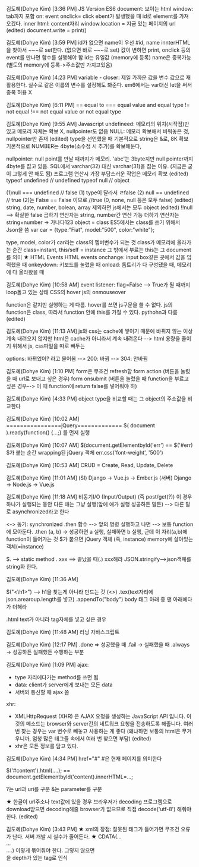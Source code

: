 김도혜(Dohye Kim) [3:36 PM]
JS Version ES6
document: 보이는 html
window: tab까지 포함
on: event
onclick= click ebent가 발생했을 때
id로 element를 가져오겠다.
inner html: content자리
window.location = 지금 있는 페이지의 url (edited) 
document.write = print()

김도혜(Dohye Kim) [3:59 PM]
id가 없으면 name이 우선
#id, name
innterHTML을 찾아서 ~~~로 set한다. (없으면 바로 ~~~로 set)
값이 변하면 print, onclick 등의 event를 만나면 함수를 실행해야 함
id는 유일값 (memory에 등록)
name은 중복가능 (별도의 memory에 등록->주소값만 가지고있음)

김도혜(Dohye Kim) [4:23 PM]
variable - closer: 제일 가까운 값을 변수 값으로 재활용한다. 실수로 같은 이름의 변수를 설정해도 봐준다.
em6에서는 var대신 let을 써서 중복 허용 X

김도혜(Dohye Kim) [6:11 PM]
==    equal to
===    equal value and equal type
!=    not equal
!==    not equal value or not equal type

김도혜(Dohye Kim) [9:55 AM]
Javascript
undefineed: 메모리의 위치(시작점)만 있고 메모리 자체는 확보 X, nullpointer도 없음
NULL: 메모리 확보해서 비워놓은 것, nullpointer만 존재 (edited) 
type을 선언했을 때
기본적으로 string은 &로, 8K 확보
기본적으로 NUMBER는 4byte(소수점 시 추가)를 확보해둔다,

nullpointer: null point를 만날 때까지가 메모리. 'abc'는 3byte지만 null pointer까지 4byte를 잡고 있음. SQL에서 varchar(32) 대신 varchar(31)을 잡는 이유. (지금은 굳이 그렇게 안 해도 됨)
프로그램 연산시 가장 부담스러운 작업은 메모리 확보 (edited) 
typeof undefined           // undefined
typeof null                // object

(1)null === undefined         // false
(1) type이 달라서 ㄹfalse
(2) null == undefined          // true
(2)는 False == False 이므로 //true (0, none, null 등은 모두 false) (edited) 
string, date, number, bolean, array 제외하면 js에서는 모두 object (edited) 
!!null --> 확실한 false
곱하기 연산자는 string, number간 연산 가능
더하기 연산자는 string+number -> 가나다123
object = class
ES5에서는 class를 쓰기 위해서 Json을 씀
var car = {type:"Fiat", model:"500", color:"white"};

type, model, color가 car라는 class의 멤버변수가 되는 것
class가 메모리에 올라가는 순간 class=instant, this/self = instance
그 밖에서 부르는 this는 그 document를 의미
★ HTML Events
HTML events
onchange: input box같은 곳에서 값을 입력했을 때
onkeydown: 키보드를 눌렀을 때
onload: 돔트리가 다 구성됐을 때, 메모리에 다 올라왔을 때

김도혜(Dohye Kim) [10:58 AM]
event listener: flag=False --> True가 될 때까지 loop돌고 있는 상태
CSS의 hover
js의 onmouseover

function은 같지만 실행하는 게 다름. hover를 쓰면 js구문을 쓸 수 없다.
js의 function은 class, 따라서 function 안에 this를 가질 수 있다.  pythohn과 다름 (edited) 

김도혜(Dohye Kim) [11:13 AM]
js와  css는 cache에 쌓이기 때문에 바뀌지 않는 이상 계속 내려오지 않지만 html은 cache가 아니라서 계속 내려온다 --> html 용량을 줄이기 위해서 js, css파일을 따로 빼두는

options: 바뀌었어? 라고 물어봄
--> 200: 바뀜
--> 304: 안바뀜

김도혜(Dohye Kim) [1:10 PM]
form은 무조건 refresh함
form action (버튼을 눌렀을 때 url로 보내고 싶은 경우)
form onsubmit (버튼을 눌렀을 때 function을 부르고 싶은 경우--> 이 때 function에 return false를 넣어줘야 하)

김도혜(Dohye Kim) [4:33 PM]
object type을 비교할 때는 그 object의 주소값을 비교한다

김도혜(Dohye Kim) [10:02 AM]
================jQuery=============
$( document ).ready(function() {...;} 를 먼저 실행

김도혜(Dohye Kim) [10:07 AM]
$(document.getElementbyId('err') == $('#err)
$가 붙는 순간 wrapping된 jQuery 객체
err.css('font-weight', '500')

김도혜(Dohye Kim) [10:53 AM]
CRUD = Create, Read, Update, Delete

김도혜(Dohye Kim) [11:01 AM]
(SI) Django -> Vue.js -> Ember.js
(서버) Django -> Node.js -> Vue.js

김도혜(Dohye Kim) [11:18 AM]
비동기I/O (Input/Output)  (즉 post/get(?))
이 경우
하나가 실행되는 동안 다른 애는 그냥 실행(앞에 애가 실행 성공하든 말든) --> 다른 말로 asynchronized라고 한다

<-> 동기: synchronized
.then 함수 --> 앞의 명령 실행하고 나면 --> 보통 function에 모아둔다.
.then (a, b) -> 성공하면 a 실행, 실패하면 b 실행, 근데 이 자리(a,b)에 function이 들어가는 것
$가 붙으면 jQuery 객체 (즉, instance) memory에 살아있는 객체(=instance)

$. --> static method
. xxx ==> 끝났을 때(.) xxx해라
JSON.stringify-->json객체를 string화 한다.

김도혜(Dohye Kim) [11:36 AM]

$("<\h1>") --> h1을 찾는게 아니라 만드는 것 (<>)
.tex(text자리에 json.arearoup.length를 넣고)
.appendTo("body") body 태그  아래 중 맨 아래에다가 더해라

.html text가 아니라 tag자체를 넣고 싶은 경우

김도혜(Dohye Kim) [11:48 AM]
러닝 자바스크립트

김도혜(Dohye Kim) [12:17 PM]
.done => 성공했을 때
.fail -> 실패했을 때
.always -> 성공하든 실패했든 수행하는 부분

김도혜(Dohye Kim) [1:09 PM]
ajax:
- type 자리에다가는 method를 쓰면 됨
- data: client가 server에게 보내는 모든 data
- 서버와 통신할 때 ajax 씀

xhr:
- XMLHttpRequest (XHR) 은 AJAX 요청을 생성하는 JavaScript API 입니다. 이것의 메소드는 browser와 server간의 네트워크 요청을 전송하도록 해줍니다.
여러 번 찾는 경우는 var 변수로 빼놓고 사용하는 게 좋다 (왜냐하면 보통의 html은 무거우니까, 엄청 많은 태그들 속에서 여러 번 찾으면 부담) (edited) 
- xhr은 모든 정보를 담고 있다.

김도혜(Dohye Kim) [4:34 PM]
href="#" #은 현재 페이지를 의미한다

$('#content').html(....);
== document.getElementbyId('content).innerHTML=...;

?는  url과 uri를 구분
&는 parameter를 구분

★ 한글이 url주소나 text값에 있을 경우 브라우저가 decoding
프로그램으로 download받으면 decoding해줄 browser가 없으므로 직접 decode('utf-8') 해줘야 한다. (edited) 

김도혜(Dohye Kim) [3:43 PM]
★ xml의 장점: 잘못된 태그가 들어가면 무조건 오류가 난다. 서버 개발 시 실수가 줄어든다.
★ CDATA(... <br> ... <br> ....) 이렇게 묶어줘야 한다. 그렇지 않으면 <br>을 depth가 있는 tag로 인식
